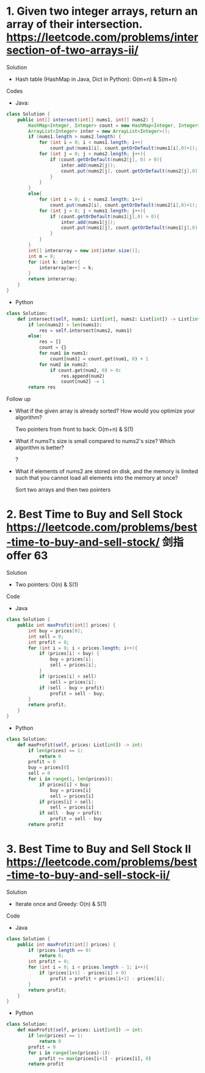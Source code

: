 # 1. Given two integer arrays, return an array of their intersection. https://leetcode.com/problems/intersection-of-two-arrays-ii/

Solution

- Hash table (HashMap in Java, Dict in Python): O(m+n) & S(m+n)

Codes

- Java:

```java
class Solution {
    public int[] intersect(int[] nums1, int[] nums2) {
        HashMap<Integer, Integer> count = new HashMap<Integer, Integer>();
        ArrayList<Integer> inter = new ArrayList<Integer>();
        if (nums1.length > nums2.length) {
            for (int i = 0; i < nums1.length; i++)
                count.put(nums1[i], count.getOrDefault(nums1[i],0)+1);
            for (int j = 0; j < nums2.length; j++){
                if (count.getOrDefault(nums2[j], 0) > 0){
                    inter.add(nums2[j]);
                    count.put(nums2[j], count.getOrDefault(nums2[j],0) - 1);
                }
            }
        }
        else{
            for (int i = 0; i < nums2.length; i++)
                count.put(nums2[i], count.getOrDefault(nums2[i],0)+1);
            for (int j = 0; j < nums1.length; j++){
                if (count.getOrDefault(nums1[j],0) > 0){
                    inter.add(nums1[j]);
                    count.put(nums1[j], count.getOrDefault(nums1[j],0) - 1);
                }
            }
        }
        int[] interarray = new int[inter.size()];
        int m = 0;
        for (int k: inter){
            interarray[m++] = k;
        }
        return interarray;
    }
}
```

- Python

```python
class Solution:
    def intersect(self, nums1: List[int], nums2: List[int]) -> List[int]:
        if len(nums2) > len(nums1):
            res = self.intersect(nums2, nums1)
        else:
            res = []
            count = {}
            for num1 in nums1:
                count[num1] = count.get(num1, 0) + 1
            for num2 in nums2:
                if count.get(num2, 0) > 0:
                    res.append(num2)
                    count[num2] -= 1
        return res
```

Follow up

- What if the given array is already sorted? How would you optimize your algorithm?

    Two pointers from front to back: O(m+n) & S(1)

- What if nums1's size is small compared to nums2's size? Which algorithm is better?

    ?

- What if elements of nums2 are stored on disk, and the memory is limited such that you cannot load all elements into the memory at once?

    Sort two arrays and then two pointers

# 2. Best Time to Buy and Sell Stock https://leetcode.com/problems/best-time-to-buy-and-sell-stock/ 剑指offer 63

Solution

- Two pointers: O(n) & S(1)

Code

- Java

```java
class Solution {
    public int maxProfit(int[] prices) {
        int buy = prices[0];
        int sell = 0;
        int profit = 0;
        for (int i = 0; i < prices.length; i++){
            if (prices[i] < buy) {
                buy = prices[i];
                sell = prices[i];
            }
            if (prices[i] > sell)
                sell = prices[i];
            if (sell - buy > profit)
                profit = sell - buy;
        }
        return profit;
    }
}
```

- Python

```python
class Solution:
    def maxProfit(self, prices: List[int]) -> int:
        if len(prices) == 1:
            return 0
        profit = 0
        buy = prices[0]
        sell = 0
        for i in range(1, len(prices)):
            if prices[i] < buy:
                buy = prices[i]
                sell = prices[i]
            if prices[i] > sell:
                sell = prices[i]
            if sell - buy > profit:
                profit = sell - buy
        return profit
```

# 3. Best Time to Buy and Sell Stock II https://leetcode.com/problems/best-time-to-buy-and-sell-stock-ii/

Solution 

- Iterate once and Greedy: O(n) & S(1)

Code

- Java

```java
class Solution {
    public int maxProfit(int[] prices) {
        if (prices.length == 0)
            return 0;
        int profit = 0;
        for (int i = 0; i < prices.length - 1; i++){
            if (prices[i+1] - prices[i] > 0)
                profit = profit + prices[i+1] - prices[i];
        }
        return profit;
    }
}
```

- Python

```python
class Solution:
    def maxProfit(self, prices: List[int]) -> int:
        if len(prices) == 1:
            return 0
        profit = 0
        for i in range(len(prices)-1):
            profit += max(prices[i+1] - prices[i], 0)
        return profit
```